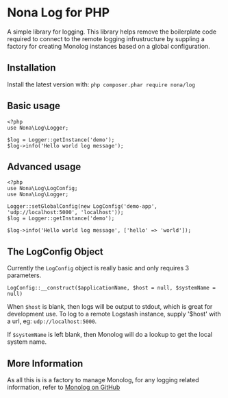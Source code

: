 # Nona Log for PHP

A simple library for logging. This library helps remove the boilerplate code required to connect to the remote logging infrustructure by suppling a factory for creating Monolog instances based on a global configuration.

## Installation
Install the latest version with: `php composer.phar require nona/log`

## Basic usage

```
<?php
use Nona\Log\Logger;

$log = Logger::getInstance('demo');
$log->info('Hello world log message');

```

## Advanced usage

```
<?php
use Nona\Log\LogConfig;
use Nona\Log\Logger;

Logger::setGlobalConfig(new LogConfig('demo-app', 'udp://localhost:5000', 'localhost'));
$log = Logger::getInstance('demo');

$log->info('Hello world log message', ['hello' => 'world']);
```

## The LogConfig Object
Currently the `LogConfig` object is really basic and only requires 3 parameters.

`LogConfig::__construct($applicationName, $host = null, $systemName = null)`

When `$host` is blank, then logs will be output to stdout, which is great for development use. To log to a remote Logstash instance, supply '$host' with a url, eg: `udp://localhost:5000`.

If `$systemName` is left blank, then Monolog will do a lookup to get the local system name.


## More Information
As all this is is a factory to manage Monolog, for any logging related information, refer to [Monolog on GitHub](https://github.com/Seldaek/monolog)